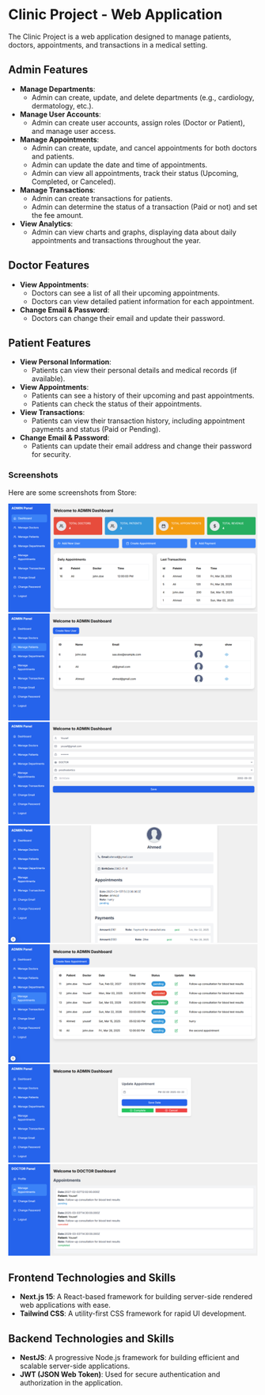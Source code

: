 # Clinic Project - Web Application

The Clinic Project is a web application designed to manage patients, doctors, appointments, and transactions in a medical setting.

## Admin Features
* **Manage Departments**:
  * Admin can create, update, and delete departments (e.g., cardiology, dermatology, etc.).
* **Manage User Accounts**:
  * Admin can create user accounts, assign roles (Doctor or Patient), and manage user access.
* **Manage Appointments**:
  * Admin can create, update, and cancel appointments for both doctors and patients.
  * Admin can update the date and time of appointments.
  * Admin can view all appointments, track their status (Upcoming, Completed, or Canceled).
* **Manage Transactions**:
  * Admin can create transactions for patients.
  * Admin can determine the status of a transaction (Paid or not) and set the fee amount.
* **View Analytics**:
  * Admin can view charts and graphs, displaying data about daily appointments and transactions throughout the year.

## Doctor Features
* **View Appointments**:
  * Doctors can see a list of all their upcoming appointments.
  * Doctors can view detailed patient information for each appointment.
* **Change Email & Password**:
  * Doctors can change their email and update their password.

## Patient Features
* **View Personal Information**:
  * Patients can view their personal details and medical records (if available).
* **View Appointments**:
  * Patients can see a history of their upcoming and past appointments.
  * Patients can check the status of their appointments.
* **View Transactions**:
  * Patients can view their transaction history, including appointment payments and status (Paid or Pending).
* **Change Email & Password**:
  * Patients can update their email address and change their password for security.

### Screenshots
Here are some screenshots from Store:

![Screenshot 1](photos/1.png)
![Screenshot 1](photos/2.png)
![Screenshot 1](photos/3.png)
![Screenshot 1](photos/4.png)
![Screenshot 1](photos/5.png)
![Screenshot 1](photos/6.png)
![Screenshot 1](photos/7.png)
## Frontend Technologies and Skills
* **Next.js 15**: A React-based framework for building server-side rendered web applications with ease.
* **Tailwind CSS**: A utility-first CSS framework for rapid UI development.

## Backend Technologies and Skills
* **NestJS**: A progressive Node.js framework for building efficient and scalable server-side applications.
* **JWT (JSON Web Token)**: Used for secure authentication and authorization in the application.
